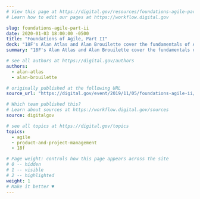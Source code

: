 ```yaml
---
# View this page at https://digital.gov/resources/foundations-agile-part-ii
# Learn how to edit our pages at https://workflow.digital.gov

slug: foundations-agile-part-ii
date: 2020-01-03 18:00:00 -0500
title: "Foundations of Agile, Part II"
deck: "18F's Alan Atlas and Alan Brouilette cover the fundamentals of Agile."
summary: "18F's Alan Atlas and Alan Brouilette cover the fundamentals of Agile."

# see all authors at https://digital.gov/authors
authors:
  - alan-atlas
  - alan-brouilette

# originally published at the following URL
source_url: "https://digital.gov/event/2019/11/05/foundations-agile-ii/"

# Which team published this?
# Learn about sources at https://workflow.digital.gov/sources
source: digitalgov

# see all topics at https://digital.gov/topics
topics:
  - agile
  - product-and-project-management
  - 18f

# Page weight: controls how this page appears across the site
# 0 -- hidden
# 1 -- visible
# 2 -- highlighted
weight: 1
# Make it better ♥
---
```

